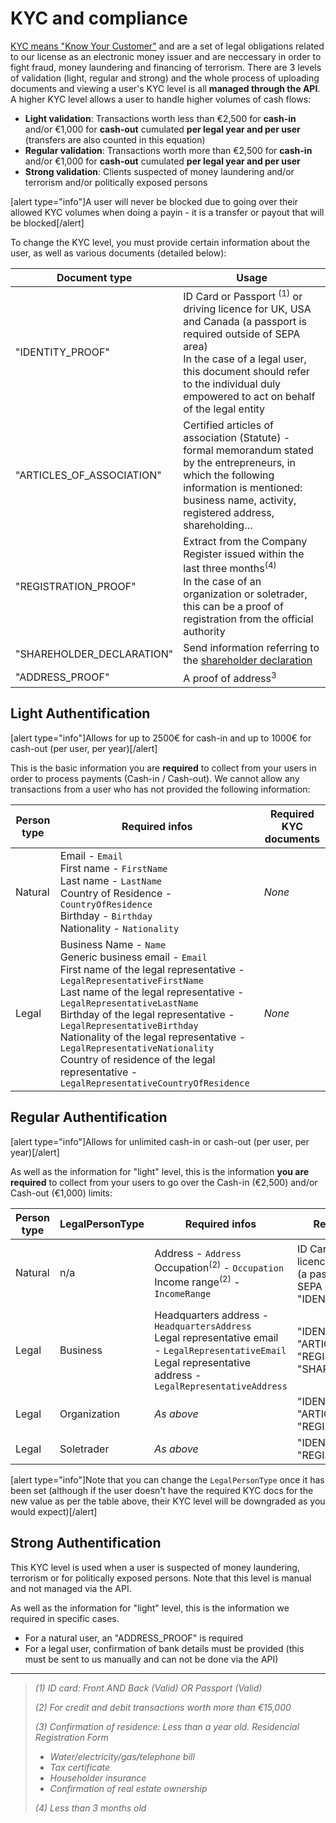 # KYC and compliance

[KYC means "Know Your Customer"](https://en.wikipedia.org/wiki/Know_your_customer) and are a set of legal obligations related to our license as an electronic money issuer and are neccessary in order to fight fraud, money laundering and financing of terrorism. There are 3 levels of validation (light, regular and strong) and the whole process of uploading documents and viewing a user's KYC level is all **managed through the API**. A higher KYC level allows a user to handle higher volumes of cash flows:

* **Light validation**: Transactions worth less than €2,500 for **cash-in** and/or €1,000 for **cash-out** cumulated **per legal year and per user** (transfers are also counted in this equation)
* **Regular validation**: Transactions worth more than €2,500 for **cash-in** and/or €1,000 for **cash-out** cumulated **per legal year and per user**
* **Strong validation**: Clients suspected of money laundering and/or terrorism and/or politically exposed persons

[alert type="info"]A user will never be blocked due to going over their allowed KYC volumes when doing a payin - it is a transfer or payout that will be blocked[/alert]

To change the KYC level, you must provide certain information about the user, as well as various documents (detailed below):

|Document type|Usage|
| -------- | -------- |
|"IDENTITY_PROOF"|ID Card or Passport <sup>(1)</sup> or driving licence for UK, USA and Canada (a passport is required outside of SEPA area)<br>In the case of a legal user, this document should refer to the individual duly empowered to act on behalf of the legal entity|
|"ARTICLES_OF_ASSOCIATION"|Certified articles of association (Statute) - formal memorandum stated by the entrepreneurs, in which the following information is mentioned: business name, activity, registered address, shareholding…|
|"REGISTRATION_PROOF"|Extract from the Company Register issued within the last three months<sup>(4)</sup><br>In the case of an organization or soletrader, this can be a proof of registration from the official authority|
|"SHAREHOLDER_DECLARATION"|Send information referring to the [shareholder declaration](https://www.mangopay.com/terms/shareholder-declaration/Shareholder_Declaration-EN.pdf)|
|"ADDRESS_PROOF"|A proof of address<sup>3</sup>|


## Light Authentification
[alert type="info"]Allows for up to 2500€ for cash-in and up to 1000€ for cash-out (per user, per year)[/alert]

This is the basic information you are **required** to collect from your users in order to process payments (Cash-in / Cash-out). We cannot allow any transactions from a user who has not provided the following information:


|Person type|Required infos|Required KYC documents|
| -------- | -------- | -------- |
|Natural|Email - `Email`<br>First name - `FirstName`<br>Last name - `LastName`<br>Country of Residence  - `CountryOfResidence`<br>Birthday - `Birthday`<br>Nationality - `Nationality`|*None*|
|Legal|Business Name - `Name`<br>Generic business email - `Email`<br>First name of the legal representative - `LegalRepresentativeFirstName`<br>Last name of the legal representative - `LegalRepresentativeLastName`<br>Birthday of the legal representative - `LegalRepresentativeBirthday`<br>Nationality of the legal representative - `LegalRepresentativeNationality`<br>Country of residence of the legal representative - `LegalRepresentativeCountryOfResidence`|*None*|


## Regular Authentification
[alert type="info"]Allows for unlimited cash-in or cash-out (per user, per year)[/alert]

As well as the information for "light" level, this is the information **you are required** to collect from your users to go over the Cash-in (€2,500)  and/or Cash-out (€1,000) limits:

|Person type|LegalPersonType|Required infos|Required KYC documents|
| -------- | -------- | -------- | -------- |
|Natural|n/a|Address - `Address`<br>Occupation<sup>(2)</sup> - `Occupation`<br>Income range<sup>(2)</sup> - `IncomeRange`|ID Card or Passport <sup>(1)</sup> or driving licence for UK, USA and Canada (a passport is required outside of SEPA area) - "IDENTITY_PROOF"|
|Legal|Business|Headquarters address - `HeadquartersAddress`<br>Legal representative email - `LegalRepresentativeEmail`<br>Legal representative address - `LegalRepresentativeAddress`|"IDENTITY_PROOF"<br>"ARTICLES_OF_ASSOCIATION"<br>"REGISTRATION_PROOF"<br>"SHAREHOLDER_DECLARATION"|	
|Legal|Organization|*As above*|"IDENTITY_PROOF"<br>"ARTICLES_OF_ASSOCIATION"<br>"REGISTRATION_PROOF"|
|Legal|Soletrader|*As above*|"IDENTITY_PROOF"<br>"REGISTRATION_PROOF"|

[alert type="info"]Note that you can change the `LegalPersonType` once it has been set (although if the user doesn't have the required KYC docs for the new value as per the table above, their KYC level will be downgraded as you would expect)[/alert]

## Strong Authentification
This KYC level is used when a user is suspected of money laundering, terrorism or for politically exposed persons. Note that this level is manual and not managed via the API.

As well as the information for "light" level, this is the information we required in specific cases.

* For a natural user, an "ADDRESS_PROOF" is required
* For a legal user, confirmation of bank details must be provided (this must be sent to us manually and can not be done via the API)


-----


> *(1) ID card: Front AND Back (Valid) OR Passport (Valid)*
> 
> *(2) For credit and debit transactions worth more than €15,000*
> 
> *(3) Confirmation of residence: Less than a year old. Residencial Registration Form*
> * *Water/electricity/gas/telephone bill*
> * *Tax certificate*
> * *Householder insurance*
> * *Confirmation of real estate ownership*
> 
> *(4) Less than 3 months old*